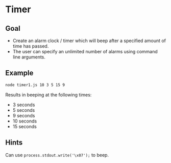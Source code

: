 # Timer

## Goal
- Create an alarm clock / timer which will beep after a specified amount of time has passed. 
- The user can specify an unlimited number of alarms using command line arguments.

## Example

```bash
node timer1.js 10 3 5 15 9
```
Results in beeping at the following times:

- 3 seconds
- 5 seconds
- 9 seconds
- 10 seconds
- 15 seconds

## Hints

Can use `process.stdout.write('\x07');` to beep.
